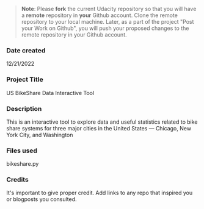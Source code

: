 >**Note**: Please **fork** the current Udacity repository so that you will have a **remote** repository in **your** Github account. Clone the remote repository to your local machine. Later, as a part of the project "Post your Work on Github", you will push your proposed changes to the remote repository in your Github account.

### Date created
12/21/2022

### Project Title
US BikeShare Data Interactive Tool

### Description
This is an interactive tool to explore data and useful statistics related to bike share systems for three major cities in the United States — Chicago, New York City, and Washington

### Files used
bikeshare.py

### Credits
It's important to give proper credit. Add links to any repo that inspired you or blogposts you consulted.

